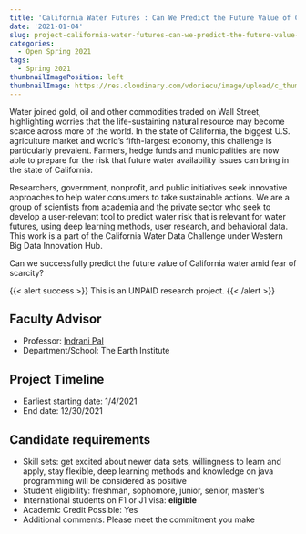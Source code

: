 ```yaml
---
title: 'California Water Futures : Can We Predict the Future Value of California Water Amid Fear of Scarcity?'
date: '2021-01-04'
slug: project-california-water-futures-can-we-predict-the-future-value-of-california-water-amid-fear-of-scarcity
categories:
  - Open Spring 2021
tags:
  - Spring 2021
thumbnailImagePosition: left
thumbnailImage: https://res.cloudinary.com/vdoriecu/image/upload/c_thumb,w_200,g_face/v1579110178/construction_c6dqbd.png
---
```

Water joined gold, oil and other commodities traded on Wall Street, highlighting worries that the life-sustaining natural resource may become scarce across more of the world. In the state of California, the biggest U.S. agriculture market and world’s fifth-largest economy, this challenge is particularly prevalent. Farmers, hedge funds and municipalities are now able to prepare for the risk that future water availability issues can bring in the state of California. 

<!--more-->

Researchers, government, nonprofit, and public initiatives seek innovative approaches to help water consumers to take sustainable actions. We are a group of scientists from academia and the private sector who seek to develop a user-relevant tool to predict water risk that is relevant for water futures, using deep learning methods, user research, and behavioral data. This work is a part of the California Water Data Challenge under Western Big Data Innovation Hub. 

Can we successfully predict the future value of California water amid fear of scarcity?

{{< alert success >}}
This is an UNPAID research project.
{{< /alert >}}

## Faculty Advisor
+ Professor: [Indrani Pal](https://www.earth.columbia.edu/users/profile/indrani-pal)
+ Department/School: The Earth Institute 

## Project Timeline
+ Earliest starting date: 1/4/2021
+ End date: 12/30/2021

## Candidate requirements
+ Skill sets: get excited about newer data sets, willingness to learn and apply, stay flexible, deep learning methods and knowledge on java programming will be considered as positive
+ Student eligibility: freshman, sophomore, junior, senior, master's
+ International students on F1 or J1 visa: **eligible**
+ Academic Credit Possible: Yes
+ Additional comments: Please meet the commitment you make

